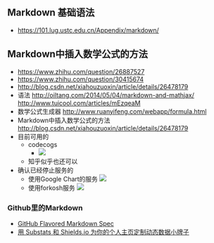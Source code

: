 ## Markdown 基础语法
- https://101.lug.ustc.edu.cn/Appendix/markdown/

## Markdown中插入数学公式的方法
- https://www.zhihu.com/question/26887527
- https://www.zhihu.com/question/30415674
- http://blog.csdn.net/xiahouzuoxin/article/details/26478179
- 语法 http://oiltang.com/2014/05/04/markdown-and-mathjax/ http://www.tuicool.com/articles/mEzqeaM
- 数学公式生成器 http://www.ruanyifeng.com/webapp/formula.html
- Markdown中插入数学公式的方法 http://blog.csdn.net/xiahouzuoxin/article/details/26478179
- 目前可用的
  - codecogs
    - <img src="https://latex.codecogs.com/gif.latex?\Large&space;x=\frac{-b\pm\sqrt{b^2-4ac}}{2a}">
  - 知乎似乎也还可以  
- 确认已经停止服务的
  - 使用Google Chart的服务 <img src="http://chart.googleapis.com/chart?cht=tx&chl=\Large x=\frac{-b\pm\sqrt{b^2-4ac}}{2a}" style="border:none;">
  - 使用forkosh服务 <img src="http://www.forkosh.com/mathtex.cgi? \Large x=\frac{-b\pm\sqrt{b^2-4ac}}{2a}">
### Github里的Markdown
- [GitHub Flavored Markdown Spec](https://github.github.com/gfm/)
- [用 Substats 和 Shields.io 为你的个人主页定制动态数据小牌子](https://sspai.com/post/59593)
